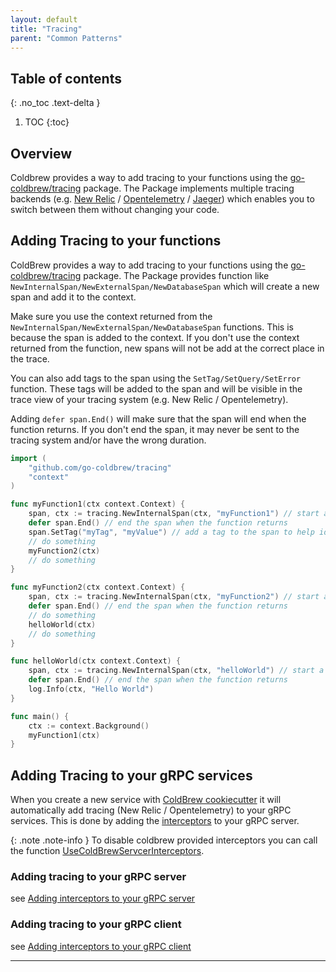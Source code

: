 ```yaml
---
layout: default
title: "Tracing"
parent: "Common Patterns"
---
```

## Table of contents
{: .no_toc .text-delta }

1. TOC
{:toc}

## Overview

Coldbrew provides a way to add tracing to your functions using the [go-coldbrew/tracing] package. The Package implements multiple tracing backends (e.g. [New Relic] / [Opentelemetry] / [Jaeger]) which enables you to switch between them without changing your code.

## Adding Tracing to your functions

ColdBrew provides a way to add tracing to your functions using the [go-coldbrew/tracing] package. The Package provides function like `NewInternalSpan/NewExternalSpan/NewDatabaseSpan` which will create a new span and add it to the context.

Make sure you use the context returned from the `NewInternalSpan/NewExternalSpan/NewDatabaseSpan` functions. This is because the span is added to the context. If you don't use the context returned from the function, new spans will not be add at the correct place in the trace.

You can also add tags to the span using the `SetTag/SetQuery/SetError` function. These tags will be added to the span and will be visible in the trace view of your tracing system (e.g. New Relic / Opentelemetry).

Adding `defer span.End()` will make sure that the span will end when the function returns. If you don't end the span, it may never be sent to the tracing system and/or have the wrong duration.

```go
import (
    "github.com/go-coldbrew/tracing"
    "context"
)

func myFunction1(ctx context.Context) {
    span, ctx := tracing.NewInternalSpan(ctx, "myFunction1") // start a new span for this function
    defer span.End() // end the span when the function returns
    span.SetTag("myTag", "myValue") // add a tag to the span to help identify it in the trace view of your tracing system (e.g. Jaeger)
    // do something
    myFunction2(ctx)
    // do something
}

func myFunction2(ctx context.Context) {
    span, ctx := tracing.NewInternalSpan(ctx, "myFunction2") // start a new span for this function
    defer span.End() // end the span when the function returns
    // do something
    helloWorld(ctx)
    // do something
}

func helloWorld(ctx context.Context) {
    span, ctx := tracing.NewInternalSpan(ctx, "helloWorld") // start a new span for this function
    defer span.End() // end the span when the function returns
    log.Info(ctx, "Hello World")
}

func main() {
    ctx := context.Background()
    myFunction1(ctx)
}
```

## Adding Tracing to your gRPC services
When you create a new service with [ColdBrew cookiecutter] it will automatically add tracing (New Relic / Opentelemetry) to your gRPC services. This is done by adding the [interceptors] to your gRPC server.

{: .note .note-info }
To disable coldbrew provided interceptors you can call the function [UseColdBrewServcerInterceptors].

### Adding tracing to your gRPC server

see [Adding interceptors to your gRPC server]

### Adding tracing to your gRPC client

see [Adding interceptors to your gRPC client]

---

[TraceId interceptor]: https://pkg.go.dev/github.com/go-coldbrew/interceptors#TraceIdInterceptor
[go-coldbrew/tracing]: https://pkg.go.dev/github.com/go-coldbrew/tracing
[ColdBrew cookiecutter]: /getting-started
[interceptors]: https://pkg.go.dev/github.com/go-coldbrew/interceptors
[UseColdBrewServcerInterceptors]: https://pkg.go.dev/github.com/go-coldbrew/interceptors#UseColdBrewServerInterceptors
[Default Client Interceptors]: https://pkg.go.dev/github.com/go-coldbrew/interceptors#DefaultClientInterceptors
[Default Interceptors]: https://pkg.go.dev/github.com/go-coldbrew/interceptors#DefaultInterceptors
[Adding interceptors to your gRPC server]: /patterns/interceptors#adding-interceptors-to-your-grpc-server
[Adding interceptors to your gRPC client]: /patterns/interceptors#adding-interceptors-to-your-grpc-client
[New Relic]: https://newrelic.com/
[Opentelemetry]: https://opentelemetry.io/
[Jaeger]: https://www.jaegertracing.io/

